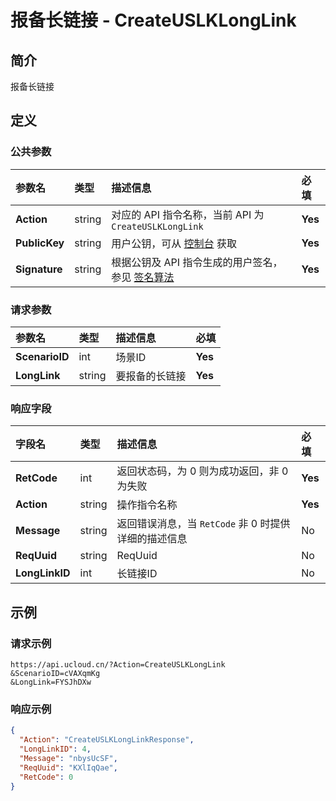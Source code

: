 # 报备长链接 - CreateUSLKLongLink

## 简介

报备长链接









## 定义

### 公共参数

| 参数名 | 类型 | 描述信息 | 必填 |
|:---|:---|:---|:---|
| **Action**     | string  | 对应的 API 指令名称，当前 API 为 `CreateUSLKLongLink`                        | **Yes** |
| **PublicKey**  | string  | 用户公钥，可从 [控制台](https://console.ucloud.cn/uapi/apikey) 获取                                             | **Yes** |
| **Signature**  | string  | 根据公钥及 API 指令生成的用户签名，参见 [签名算法](api/summary/signature.md)  | **Yes** |

### 请求参数

| 参数名 | 类型 | 描述信息 | 必填 |
|:---|:---|:---|:---|
| **ScenarioID** | int | 场景ID |**Yes**|
| **LongLink** | string | 要报备的长链接 |**Yes**|

### 响应字段

| 字段名 | 类型 | 描述信息 | 必填 |
|:---|:---|:---|:---|
| **RetCode** | int | 返回状态码，为 0 则为成功返回，非 0 为失败 |**Yes**|
| **Action** | string | 操作指令名称 |**Yes**|
| **Message** | string | 返回错误消息，当 `RetCode` 非 0 时提供详细的描述信息 |No|
| **ReqUuid** | string | ReqUuid |No|
| **LongLinkID** | int | 长链接ID |No|




## 示例

### 请求示例
    
```
https://api.ucloud.cn/?Action=CreateUSLKLongLink
&ScenarioID=cVAXqmKg
&LongLink=FYSJhDXw
```

### 响应示例
    
```json
{
  "Action": "CreateUSLKLongLinkResponse",
  "LongLinkID": 4,
  "Message": "nbysUcSF",
  "ReqUuid": "KXlIqQae",
  "RetCode": 0
}
```





